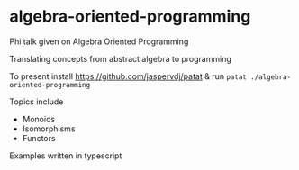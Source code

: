# algebra-oriented-programming
Phi talk given on Algebra Oriented Programming

Translating concepts from abstract algebra to programming

To present install https://github.com/jaspervdj/patat & run `patat ./algebra-oriented-programming`

Topics include

- Monoids
- Isomorphisms
- Functors

Examples written in typescript
